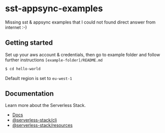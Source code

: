# sst-appsync-examples

Missing sst & appsync examples that I could not found direct answer from internet :-)

## Getting started

Set up your aws account & credentials, then go to example folder and follow further instructions
`[example-folder]/README.md`

```bash
$ cd hello-world
```

Default region is set to `eu-west-1`

## Documentation

Learn more about the Serverless Stack.

- [Docs](https://docs.serverless-stack.com)
- [@serverless-stack/cli](https://docs.serverless-stack.com/packages/cli)
- [@serverless-stack/resources](https://docs.serverless-stack.com/packages/resources)

